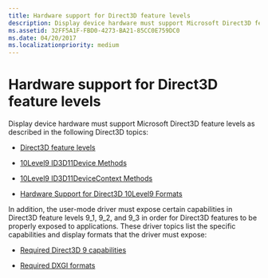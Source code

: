 ```yaml
---
title: Hardware support for Direct3D feature levels
description: Display device hardware must support Microsoft Direct3D feature levels as described in the following Direct3D topics Direct3D feature levels10Level9 ID3D11Device Methods10Level9 ID3D11DeviceContext MethodsHardware Support for Direct3D 10Level9 FormatsIn addition, the user-mode driver must expose certain capabilities in Direct3D feature levels 9_1, 9_2, and 9_3 in order for Direct3D features to be properly exposed to applications. These driver topics list the specific capabilities and display formats that the driver must expose Required Direct3D 9 capabilitiesRequired DXGI formats.
ms.assetid: 32FF5A1F-FBD0-4273-BA21-85CC0E759DC0
ms.date: 04/20/2017
ms.localizationpriority: medium
---
```


# Hardware support for Direct3D feature levels


Display device hardware must support Microsoft Direct3D feature levels as described in the following Direct3D topics:

-   [Direct3D feature levels](https://msdn.microsoft.com/library/windows/desktop/ff476876)

-   [10Level9 ID3D11Device Methods](https://msdn.microsoft.com/library/windows/desktop/ff476150)

-   [10Level9 ID3D11DeviceContext Methods](https://msdn.microsoft.com/library/windows/desktop/ff476149)

-   [Hardware Support for Direct3D 10Level9 Formats](https://msdn.microsoft.com/library/windows/desktop/ff471324)

In addition, the user-mode driver must expose certain capabilities in Direct3D feature levels 9\_1, 9\_2, and 9\_3 in order for Direct3D features to be properly exposed to applications. These driver topics list the specific capabilities and display formats that the driver must expose:
-   [Required Direct3D 9 capabilities](required-direct3d-9-capabilities.md)

-   [Required DXGI formats](required-dxgi-formats.md)

 

 





